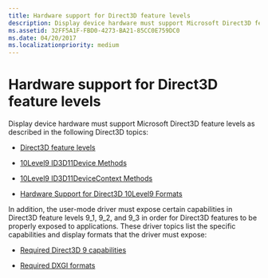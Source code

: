 ```yaml
---
title: Hardware support for Direct3D feature levels
description: Display device hardware must support Microsoft Direct3D feature levels as described in the following Direct3D topics Direct3D feature levels10Level9 ID3D11Device Methods10Level9 ID3D11DeviceContext MethodsHardware Support for Direct3D 10Level9 FormatsIn addition, the user-mode driver must expose certain capabilities in Direct3D feature levels 9_1, 9_2, and 9_3 in order for Direct3D features to be properly exposed to applications. These driver topics list the specific capabilities and display formats that the driver must expose Required Direct3D 9 capabilitiesRequired DXGI formats.
ms.assetid: 32FF5A1F-FBD0-4273-BA21-85CC0E759DC0
ms.date: 04/20/2017
ms.localizationpriority: medium
---
```


# Hardware support for Direct3D feature levels


Display device hardware must support Microsoft Direct3D feature levels as described in the following Direct3D topics:

-   [Direct3D feature levels](https://msdn.microsoft.com/library/windows/desktop/ff476876)

-   [10Level9 ID3D11Device Methods](https://msdn.microsoft.com/library/windows/desktop/ff476150)

-   [10Level9 ID3D11DeviceContext Methods](https://msdn.microsoft.com/library/windows/desktop/ff476149)

-   [Hardware Support for Direct3D 10Level9 Formats](https://msdn.microsoft.com/library/windows/desktop/ff471324)

In addition, the user-mode driver must expose certain capabilities in Direct3D feature levels 9\_1, 9\_2, and 9\_3 in order for Direct3D features to be properly exposed to applications. These driver topics list the specific capabilities and display formats that the driver must expose:
-   [Required Direct3D 9 capabilities](required-direct3d-9-capabilities.md)

-   [Required DXGI formats](required-dxgi-formats.md)

 

 





